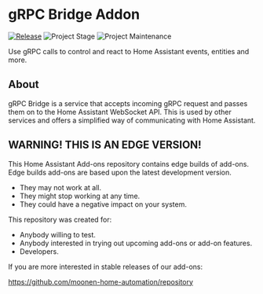 # gRPC Bridge Addon

[![Release][release-shield]][release] ![Project Stage][project-stage-shield] ![Project Maintenance][maintenance-shield]

Use gRPC calls to control and react to Home Assistant events, entities and more.

## About

gRPC Bridge is a service that accepts incoming gRPC request and passes them on to the Home Assistant WebSocket API.
This is used by other services and offers a simplified way of communicating with Home Assistant.

## WARNING! THIS IS AN EDGE VERSION!

This Home Assistant Add-ons repository contains edge builds of add-ons.
Edge builds add-ons are based upon the latest development version.

- They may not work at all.
- They might stop working at any time.
- They could have a negative impact on your system.

This repository was created for:

- Anybody willing to test.
- Anybody interested in trying out upcoming add-ons or add-on features.
- Developers.

If you are more interested in stable releases of our add-ons:

<https://github.com/moonen-home-automation/repository>

[release-shield]: https://img.shields.io/badge/version-2039b52-blue.svg
[release]: https://github.com/moonen-home-automation/grpc-bridge/tree/2039b52
[project-stage-shield]: https://img.shields.io/badge/project%20stage-production%20ready-brightgreen.svg
[maintenance-shield]: https://img.shields.io/maintenance/yes/2024.svg